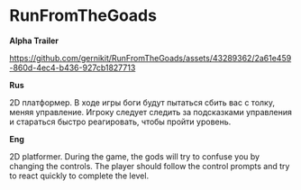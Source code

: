 # RunFromTheGoads

<b>Alpha Trailer</b>

https://github.com/gernikit/RunFromTheGoads/assets/43289362/2a61e459-860d-4ec4-b436-927cb1827713

<b>Rus</b>

2D платформер. В ходе игры боги будут пытаться сбить вас с толку, меняя управление. Игроку следует следить за подсказками управления и стараться быстро реагировать, чтобы пройти уровень.

<b>Eng</b>

2D platformer. During the game, the gods will try to confuse you by changing the controls. The player should follow the control prompts and try to react quickly to complete the level.
